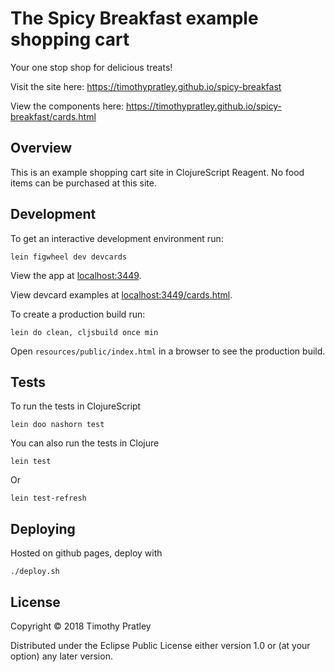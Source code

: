 # The Spicy Breakfast example shopping cart

Your one stop shop for delicious treats!

Visit the site here:
https://timothypratley.github.io/spicy-breakfast

View the components here:
https://timothypratley.github.io/spicy-breakfast/cards.html


## Overview

This is an example shopping cart site in ClojureScript Reagent.
No food items can be purchased at this site.


## Development

To get an interactive development environment run:

    lein figwheel dev devcards

View the app at [localhost:3449](http://localhost:3449/).

View devcard examples at [localhost:3449/cards.html](http://localhost:3449/cards.html).

To create a production build run:

    lein do clean, cljsbuild once min

Open `resources/public/index.html` in a browser to see the production build.


## Tests

To run the tests in ClojureScript

    lein doo nashorn test

You can also run the tests in Clojure

    lein test
    
Or

    lein test-refresh


## Deploying

Hosted on github pages, deploy with

    ./deploy.sh


## License

Copyright © 2018 Timothy Pratley

Distributed under the Eclipse Public License either version 1.0 or (at your option) any later version.
